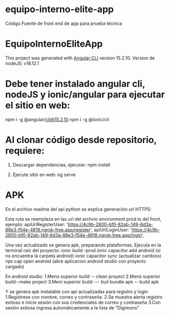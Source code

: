 # equipo-interno-elite-app
Código Fuente de front end de app para prueba técnica

# EquipoInternoEliteApp

This project was generated with [Angular CLI](https://github.com/angular/angular-cli) version 15.2.10.
Version de nodeJS: v18.12.1

# Debe tener instalado angular cli, nodeJS y ionic/angular para ejecutar el sitio en web:
npm i -g @angular/cli@15.2.10
npm i -g @ionic/cli

# Al clonar código desde repositorio, requiere:
1. Descargar dependencias, ejecutar:
npm install

2. Ejecute sitio en web: ng serve

# APK
En el archivo readme del api python se explica generación url HTTPS:

Esta ruta se reemplaza en las url del archvio environment.prod.ts del front, ejemplo:
apiUrlRegisterUser: 'https://4c9b-2800-bf0-82ab-149-8d3a-88e3-f54e-4818.ngrok-free.app/register',
apiUrlLoginUser: 'https://4c9b-2800-bf0-82ab-149-8d3a-88e3-f54e-4818.ngrok-free.app/login',

Una vez actualizado se genera apk, preparando plataformas. Ejecuta en la terminal raiz del proyecto:
ionic build –prod
ionic capacitor add android (si no encuentra la carpeta android)
ionic capacitor sync (actualizar cambios)
npx cap open android (abre aplicacion android studio con proyecto cargado)

En android studio:
1.Menú superior  build -- clean proyect
2.Menú superior  build--make project
3.Mení superior  build --- buil bundle apk -- build apk

Y se genera apk instalable con  api actualizadas para registro y login
1.Regístrese con nombre, correo y contraseña.
2.Se muestra alerta registro exitoso e inicie sesión con sus credenciales de correo y contraseña
3.Con sesión exitosa ingresa automáticamente a la lista de "Digimons"
